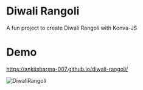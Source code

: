 # Diwali Rangoli
A fun project to create Diwali Rangoli with Konva-JS

# Demo
https://ankitsharma-007.github.io/diwali-rangoli/

![DiwaliRangoli](https://user-images.githubusercontent.com/33789321/140058422-cc3f1e5e-b112-4968-beee-261eabe06717.gif)

